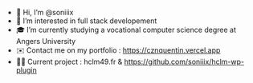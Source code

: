 - 👋 Hi, I’m @soniiix
- 👀 I’m interested in full stack developement
- 🎓 I’m currently studying a vocational computer science degree at Angers University
- ✉️ Contact me on my portfolio : https://cznquentin.vercel.app
- 👨‍💻 Current project : hclm49.fr & https://github.com/soniiix/hclm-wp-plugin

